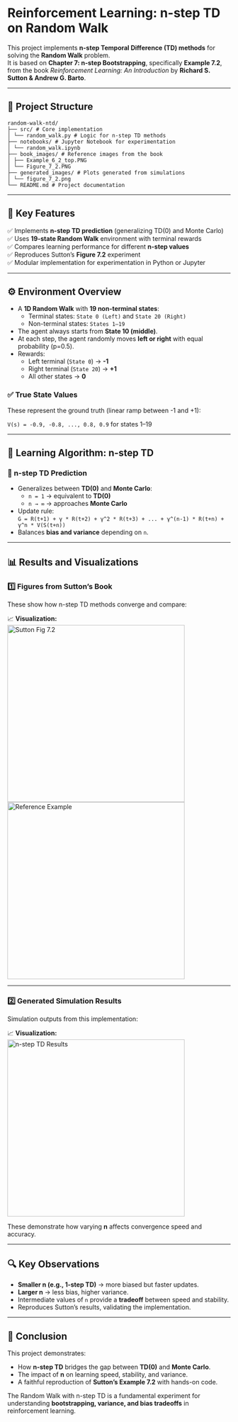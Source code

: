 # **Reinforcement Learning: n-step TD on Random Walk**

This project implements **n-step Temporal Difference (TD) methods** for solving the **Random Walk** problem.  
It is based on **Chapter 7: n-step Bootstrapping**, specifically **Example 7.2**, from the book *Reinforcement Learning: An Introduction* by **Richard S. Sutton & Andrew G. Barto**.

---

## **📂 Project Structure**

```
random-walk-ntd/
├── src/ # Core implementation
│ └── random_walk.py # Logic for n-step TD methods
├── notebooks/ # Jupyter Notebook for experimentation
│ └── random_walk.ipynb
├── book_images/ # Reference images from the book
│ ├── Example_6_2_top.PNG
│ └── Figure_7_2.PNG
├── generated_images/ # Plots generated from simulations
│ └── figure_7_2.png
└── README.md # Project documentation
```

---

## 📌 Key Features
✅ Implements **n-step TD prediction** (generalizing TD(0) and Monte Carlo)  
✅ Uses **19-state Random Walk** environment with terminal rewards  
✅ Compares learning performance for different **n-step values**  
✅ Reproduces Sutton’s **Figure 7.2** experiment  
✅ Modular implementation for experimentation in Python or Jupyter

---

## ⚙️ **Environment Overview**

- A **1D Random Walk** with **19 non-terminal states**:
    - Terminal states: `State 0 (Left)` and `State 20 (Right)`
    - Non-terminal states: `States 1–19`
- The agent always starts from **State 10 (middle)**.
- At each step, the agent randomly moves **left or right** with equal probability (p=0.5).
- Rewards:
    - Left terminal (`State 0`) → **-1**
    - Right terminal (`State 20`) → **+1**
    - All other states → **0**

### ✅ **True State Values**
These represent the ground truth (linear ramp between -1 and +1):

```V(s) = -0.9, -0.8, ..., 0.8, 0.9```   for states 1–19

---

## 🧠 **Learning Algorithm: n-step TD**

### 🔷 n-step TD Prediction
- Generalizes between **TD(0)** and **Monte Carlo**:
    - `n = 1` → equivalent to **TD(0)**
    - `n → ∞` → approaches **Monte Carlo**
- Update rule:  
  ```G = R(t+1) + γ * R(t+2) + γ^2 * R(t+3) + ... + γ^(n-1) * R(t+n) + γ^n * V(S(t+n))```
- Balances **bias and variance** depending on `n`.

---

## 📊 Results and Visualizations

### 1️⃣ **Figures from Sutton’s Book**
These show how n-step TD methods converge and compare:

📈 **Visualization:**  
<img src="book_images/Figure_7_2.PNG" alt="Sutton Fig 7.2" width="400"/>  
<img src="book_images/Example_6_2_top.PNG" alt="Reference Example" width="400"/>

---

### 2️⃣ **Generated Simulation Results**
Simulation outputs from this implementation:

📈 **Visualization:**  
<img src="generated_images/figure_7_2.png" alt="n-step TD Results" width="400"/>

These demonstrate how varying **n** affects convergence speed and accuracy.

---

## 🔍 **Key Observations**
- **Smaller n (e.g., 1-step TD)** → more biased but faster updates.
- **Larger n** → less bias, higher variance.
- Intermediate values of `n` provide a **tradeoff** between speed and stability.
- Reproduces Sutton’s results, validating the implementation.

---

## 📢 Conclusion
This project demonstrates:

- How **n-step TD** bridges the gap between **TD(0)** and **Monte Carlo**.
- The impact of **n** on learning speed, stability, and variance.
- A faithful reproduction of **Sutton’s Example 7.2** with hands-on code.

The Random Walk with n-step TD is a fundamental experiment for understanding **bootstrapping, variance, and bias tradeoffs** in reinforcement learning.  
